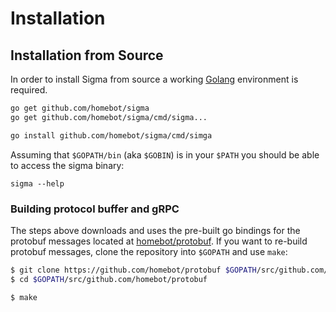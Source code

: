 # Installation

## Installation from Source

In order to install Sigma from source a working [Golang](https://golang.org) environment is required. 

```bash
go get github.com/homebot/sigma
go get github.com/homebot/sigma/cmd/sigma...

go install github.com/homebot/sigma/cmd/simga
```

Assuming that `$GOPATH/bin` (aka `$GOBIN`) is in your `$PATH` you should be able to access the sigma binary:

```
sigma --help
```

### Building protocol buffer and gRPC

The steps above downloads and uses the pre-built go bindings for the protobuf messages located at [homebot/protobuf](https://github.com/homebot/protobuf). If you want to re-build protobuf messages, clone the repository into `$GOPATH` and use `make`:

```bash
$ git clone https://github.com/homebot/protobuf $GOPATH/src/github.com/homebot/protobuf
$ cd $GOPATH/src/github.com/homebot/protobuf

$ make
```